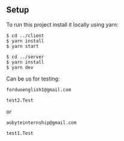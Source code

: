 ## Setup

To run this project install it locally using yarn:

```
$ cd ../client
$ yarn install
$ yarn start
```

```
$ cd ../server
$ yarn install
$ yarn dev
```

Can be us for testing:

```
forduoenglish1@gmail.com
```

```
test2.Test
```

or 

```
aobyteinternship@gmail.com
```

```
test1.Test
```